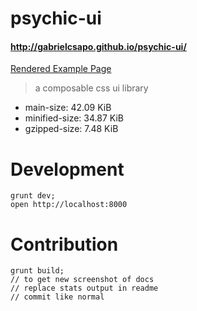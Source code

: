 # psychic-ui

#### http://gabrielcsapo.github.io/psychic-ui/

[Rendered Example Page](examples/assets/doc.png)

> a composable css ui library
- main-size: 42.09 KiB
- minified-size: 34.87 KiB
- gzipped-size: 7.48 KiB


# Development

```
grunt dev;
open http://localhost:8000
```

# Contribution

```
grunt build;
// to get new screenshot of docs
// replace stats output in readme
// commit like normal
```
